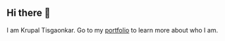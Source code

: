 ## Hi there 👋
I am Krupal Tisgaonkar. Go to my <a href = "https://krupaltisgaonkar.github.io">portfolio</a> to learn more about who I am.

<!--
**krupaltisgaonkar/krupaltisgaonkar** is a ✨ _special_ ✨ repository because its `README.md` (this file) appears on your GitHub profile.

Here are some ideas to get you started:

- 🔭 I’m currently working on ...
- 🌱 I’m currently learning ...
- 👯 I’m looking to collaborate on ...
- 🤔 I’m looking for help with ...
- 💬 Ask me about ...
- 📫 How to reach me: ...
- 😄 Pronouns: ...
- ⚡ Fun fact: ...
-->
